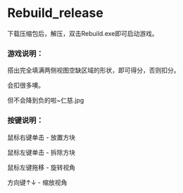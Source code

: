 # Rebuild_release

下载压缩包后，解压，双击Rebuild.exe即可启动游戏。

### 游戏说明：

搭出完全填满两侧视图空缺区域的形状，即可得分，否则扣分。

会扣很多噢。

但不会降到负的啦~仁慈.jpg

### 按键说明：

鼠标右键单击 - 放置方块 

鼠标左键单击 - 拆除方块

鼠标左键拖移 - 旋转视角

方向键↑↓ - 缩放视角
